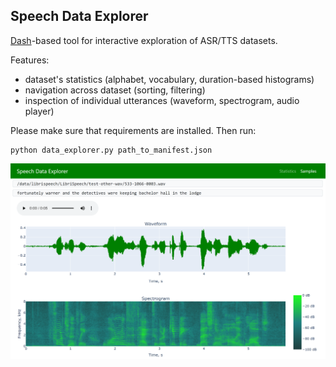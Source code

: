 Speech Data Explorer
--------------------

[Dash](https://plotly.com/dash/)-based tool for interactive exploration of ASR/TTS datasets. 

Features:
- dataset's statistics (alphabet, vocabulary, duration-based histograms)
- navigation across dataset (sorting, filtering)
- inspection of individual utterances (waveform, spectrogram, audio player)

Please make sure that requirements are installed. Then run:
```
python data_explorer.py path_to_manifest.json
```

![Speech Data Explorer](screenshot.png)
